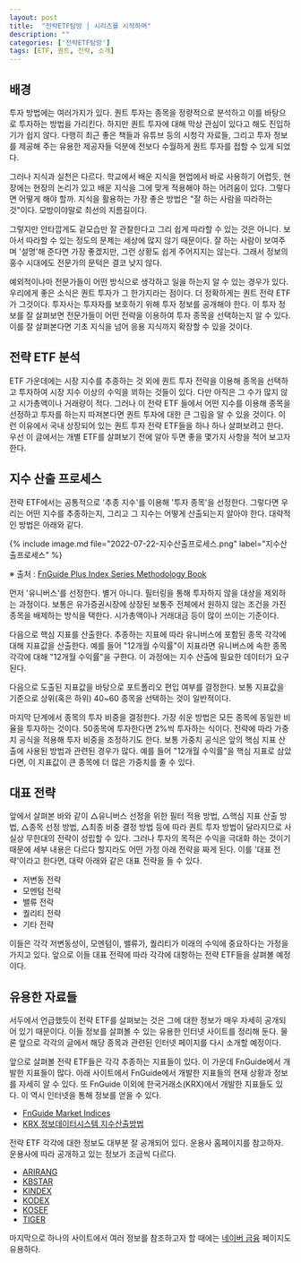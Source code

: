 ```yaml
---
layout: post
title:  "전략ETF탐방 │ 시리즈를 시작하며"
description: ""
categories: ['전략ETF탐방']
tags: [ETF, 퀀트, 전략, 소개]
---
```


## 배경

투자 방법에는 여러가지가 있다. 퀀트 투자는 종목을 정량적으로 분석하고 이를 바탕으로 투자하는 방법을 가리킨다. 하지만 퀀트 투자에 대해 막상 관심이 있다고 해도 진입하기가 쉽지 않다. 다행히 최근 좋은 책들과 유튜브 등의 시청각 자료들, 그리고 투자 정보를 제공해 주는 유용한 제공자들 덕분에 전보다 수월하게 퀀트 투자를 접할 수 있게 되었다. 

그러나 지식과 실천은 다르다. 학교에서 배운 지식을 현업에서 바로 사용하기 어렵듯, 현장에는 현장의 논리가 있고 배운 지식을 그에 맞게 적용해야 하는 어려움이 있다. 그렇다면 어떻게 해야 할까. 지식을 활용하는 가장 좋은 방법은 "잘 하는 사람을 따라하는 것"이다. 모방이야말로 최선의 지름길이다. 

그렇지만 안타깝게도 겉모습만 잘 관찰한다고 그리 쉽게 따라할 수 있는 것은 아니다. 보아서 따라할 수 있는 정도의 문제는 세상에 많지 않기 때문이다. 잘 하는 사람이 보여주며 '설명'해 준다면 가장 좋겠지만, 그런 상황도 쉽게 주어지지는 않는다. 그래서 정보의 홍수 시대에도 전문가의 문턱은 결코 낮지 않다. 

예외적이나마 전문가들이 어떤 방식으로 생각하고 일을 하는지 알 수 있는 경우가 있다. 우리에게 좋은 소식은 퀀트 투자가 그 한가지라는 점이다. 더 정확하게는 퀀트 전략 ETF가 그것이다. 투자사는 투자자를 보호하기 위해 투자 정보를 공개해야 한다. 이 투자 정보를 잘 살펴보면 전문가들이 어떤 전략을 이용하여 투자 종목을 선택하는지 알 수 있다. 이를 잘 살펴본다면 기초 지식을 넘어 응용 지식까지 확장할 수 있을 것이다.

## 전략 ETF 분석

ETF 가운데에는 시장 지수를 추종하는 것 외에 퀀트 투자 전략을 이용해 종목을 선택하고 투자하여 시장 지수 이상의 수익을 꾀하는 것들이 있다. 다만 아직은 그 수가 많지 않고 시가총액이나 거래량이 적다. 그러나 이 전략 ETF 들에서 어떤 지수를 이용해 종목을 선정하고 투자를 하는지 따져본다면 퀀트 투자에 대한 큰 그림을 알 수 있을 것이다. 이런 이유에서 국내 상장되어 있는 퀀트 투자 전략 ETF들을 하나 하나 살펴보려고 한다. 우선 이 글에서는 개별 ETF를 살펴보기 전에 알아 두면 좋을 몇가지 사항을 적어 보고자 한다. 

## 지수 산출 프로세스

전략 ETF에서는 공통적으로 '추종 지수'를 이용해 '투자 종목'을 선정한다. 그렇다면 우리는 어떤 지수를 추종하는지, 그리고 그 지수는 어떻게 산출되는지 알아야 한다. 대략적인 방법은 아래와 같다. 

{% include image.md file="2022-07-22-지수산출프로세스.png" label="지수산출프로세스" %}

※ 출처 : [FnGuide Plus Index Series Methodology Book](http://file.fnguide.com/fnindex//FnGuide_Plus_Index_Series_Methodology_Book_%EC%82%BC%EC%84%B1%EC%9E%90%EC%82%B0%EC%9A%B4%EC%9A%A9_(20161117)_v2.1.pdf)

먼저 '유니버스'를 선정한다. 별거 아니다. 필터링을 통해 투자하지 않을 대상을 제외하는 과정이다. 보통은 유가증권시장에 상장된 보통주 전체에서 원하지 않는 조건을 가진 종목을 배제하는 방식을 택한다. 시가총액이나 거래대금 등이 많이 쓰이는 기준이다. 

다음으로 핵심 지표를 산출한다. 추종하는 지표에 따라 유니버스에 포함된 종목 각각에 대해 지표값을 산출한다. 예를 들어 "12개월 수익률"이 지표라면 유니버스에 속한 종목 각각에 대해 "12개월 수익률"을 구한다. 이 과정에는 지수 산출에 필요한 데이터가 요구된다.

다음으로 도출된 지표값을 바탕으로 포트폴리오 편입 여부를 결정한다. 보통 지표값을 기준으로 상위(혹은 하위) 40~60 종목을 선택하는 것이 일반적이다. 

마지막 단계에서 종목의 투자 비중을 결정한다. 가장 쉬운 방법은 모든 종목에 동일한 비율을 투자하는 것이다. 50종목에 투자한다면 2%씩 투자하는 식이다. 전략에 따라 가중치 공식을 적용해 투자 비중을 조정하기도 한다. 보통 가중치 공식은 앞의 핵심 지표 산출에 사용된 방법과 관련된 경우가 많다. 예를 들어 "12개월 수익률"을 핵심 지표로 삼았다면, 이 지표값이 큰 종목에 더 많은 가중치를 줄 수 있다. 


## 대표 전략

앞에서 살펴본 바와 같이 △유니버스 선정을 위한 필터 적용 방법, △핵심 지표 산출 방법, △종목 선정 방법, △최종 비중 결정 방법 등에 따라 퀀트 투자 방법이 달라지므로 사실상 무한대의 전략이 성립할 수 있다. 그러나 투자의 목적은 수익을 극대화 하는 것이기 때문에 세부 내용은 다르다 할지라도 어떤 가정 아래 전략을 짜게 된다. 이를 '대표 전략'이라고 한다면, 대략 아래와 같은 대표 전략을 들 수 있다. 

* 저변동 전략
* 모멘텀 전략
* 밸류 전략
* 퀄리티 전략
* 기타 전략

이들은 각각 저변동성이, 모멘텀이, 밸류가, 퀄리티가 미래의 수익에 중요하다는 가정을 가지고 있다. 앞으로 이들 대표 전략에 따라 각각에 대항하는 전략 ETF들을 살펴볼 예정이다.

## 유용한 자료들

서두에서 언급했듯이 전략 ETF를 살펴보는 것은 그에 대한 정보가 매우 자세히 공개되어 있기 때문이다. 이들 정보를 살펴볼 수 있는 유용한 인터넷 사이트를 정리해 둔다. 물론 앞으로 각각의 글에서 해당 종목과 관련된 인터넷 페이지를 다시 소개할 예정이다. 

앞으로 살펴볼 전략 ETF들은 각각 추종하는 지표들이 있다. 이 가운데 FnGuide에서 개발한 지표들이 많다. 아래 사이트에서 FnGuide에서 개발한 지표들의 현재 상황과 정보를 자세히 알 수 있다. 또 FnGuide 이외에 한국거래소(KRX)에서 개발한 지표들도 있다. 이 역시 인터넷을 통해 정보를 얻을 수 있다. 
* [FnGuide Market Indices](http://www.fnindex.co.kr/overview/I/MIS)
* [KRX 정보데이터시스템 지수산출방법](http://data.krx.co.kr/contents/MDC/MGZN/publication/MDCMGZN001.cmd?menuId=MDCMGZN015)

전략 ETF 각각에 대한 정보도 대부분 잘 공개되어 있다. 운용사 홈페이지를 참고하자. 운용사에 따라 공개하고 있는 정보가 조금씩 다르다.

* [ARIRANG](http://www.arirangetf.com/html/etf/etf_prod_list.jsp)
* [KBSTAR](http://www.kbstaretf.com/)
* [KINDEX](http://www.kindexetf.com/)
* [KODEX](https://www.kodex.com/)
* [KOSEF](http://www.kosef.co.kr/)
* [TIGER](https://www.tigeretf.com/)

마지막으로 하나의 사이트에서 여러 정보를 참조하고자 할 때에는 [네이버 금융](https://finance.naver.com/) 페이지도 유용하다. 

